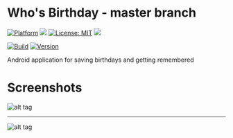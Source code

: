 # Who's Birthday - master branch

[![Platform](https://img.shields.io/badge/platform-Android-blue.svg)](https://www.android.com)
<a target="_blank" href="https://android-arsenal.com/api?level=23" title="API23+"><img src="https://img.shields.io/badge/API-23+-blue.svg" /></a>
[![License: MIT](https://img.shields.io/badge/License-MIT-blue.svg)](https://opensource.org/licenses/MIT)
<a target="_blank" href="https://www.paypal.me/GuepardoApps" title="Donate using PayPal"><img src="https://img.shields.io/badge/paypal-donate-blue.svg" /></a>

[![Build](https://img.shields.io/badge/build-passing-green.svg)](https://github.com/GuepardoApps/WhosBirthday/tree/master/publish)
[![Version](https://img.shields.io/badge/version-v1.1.0.180829-blue.svg)](https://github.com/GuepardoApps/WhosBirthday/tree/master/publish/v1.1.0.180829.apk)

Android application for saving birthdays and getting remembered

# Screenshots

![alt tag](https://github.com/GuepardoApps/WhosBirthday/blob/master/screenshots/header_001.png)
___________________________________

![alt tag](https://github.com/GuepardoApps/WhosBirthday/blob/master/screenshots/header_002.png)